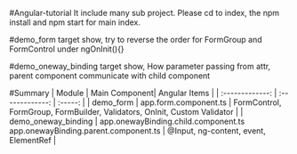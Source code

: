 #Angular-tutorial
It include many sub project. Please cd to index, the npm install and npm start for main index.

#demo_form
target show, try to reverse the order for FormGroup and FormControl under ngOnInit(){}

#demo_oneway_binding
target show, How parameter passing from attr, parent component communicate with child component

#Summary
| Module        | Main Component| Angular Items  |
| :-------------: | :-------------: | :-----: |
| demo_form     | app.form.component.ts   | FormControl, FormGroup, FormBuilder, Validators, OnInit, Custom Validator |
| demo_oneway_binding    | app.onewayBinding.child.component.ts<br/>app.onewayBinding.parent.component.ts   |   @Input, ng-content, event, ElementRef |


